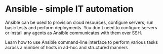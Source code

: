 # Ansible - simple IT automation

Ansible can be used to provision cloud resources, configure servers, run basic tests and perform deployments.
You don't need to configure servers or install any agents as Ansible communicates with them over SSH.

Learn how to use Ansible command-line interface to perform various tasks across a number of hosts in ad-hoc and structured manners
